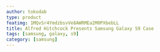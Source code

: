 ```yaml
---
author: tokodab
type: product
featimg: 1MQvSr4YmdzbsvVe8AWRMEa2M0PXbebLL
title: Alfred Hitchcock Presents Samsung Galaxy S9 Case
tags: [samsung, galaxy, s9]
category: [samsung]
---
```


